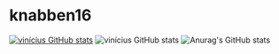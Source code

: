 # knabben16
[![vinícius GitHub stats](https://github-readme-stats.vercel.app/api?username=knabben16)](https://github.com/anuraghazra/github-readme-stats)
![vinícius GitHub stats](https://github-readme-stats.vercel.app/api?username=knabben16&hide=contribs,prs)
![Anurag's GitHub stats](https://github-readme-stats.vercel.app/api?username=anuraghazra&count_private=true)
